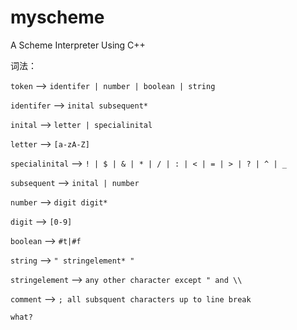 # myscheme
A Scheme Interpreter Using C++

词法：

`token` 			——> `identifer | number | boolean | string`

`identifer`		——> `inital subsequent*`

`inital` 			——> `letter | specialinital`

`letter` 			——> `[a-zA-Z]`

`specialinital` 	——> `! | $ | & | * | / | : | < | = | > | ? | ^ | _`

`subsequent`		——> `inital | number`

`number`			——> `digit digit*`

`digit` 			——> `[0-9]`

`boolean`			——> `#t|#f`

`string` 			——> `" stringelement* "`

`stringelement` 	——> `any other character except " and \\`

`comment` 		——> `; all subsquent characters up to line break`

`what?`



